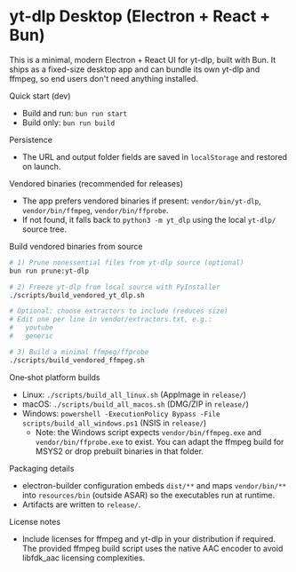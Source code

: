 # yt-dlp Desktop (Electron + React + Bun)

This is a minimal, modern Electron + React UI for yt-dlp, built with Bun. It ships as a fixed-size desktop app and can bundle its own yt-dlp and ffmpeg, so end users don't need anything installed.

Quick start (dev)
- Build and run: `bun run start`
- Build only: `bun run build`

Persistence
- The URL and output folder fields are saved in `localStorage` and restored on launch.

Vendored binaries (recommended for releases)
- The app prefers vendored binaries if present: `vendor/bin/yt-dlp`, `vendor/bin/ffmpeg`, `vendor/bin/ffprobe`.
- If not found, it falls back to `python3 -m yt_dlp` using the local `yt-dlp/` source tree.

Build vendored binaries from source
```bash
# 1) Prune nonessential files from yt-dlp source (optional)
bun run prune:yt-dlp

# 2) Freeze yt-dlp from local source with PyInstaller
./scripts/build_vendored_yt_dlp.sh

# Optional: choose extractors to include (reduces size)
# Edit one per line in vendor/extractors.txt, e.g.:
#   youtube
#   generic

# 3) Build a minimal ffmpeg/ffprobe
./scripts/build_vendored_ffmpeg.sh
```

One‑shot platform builds
- Linux: `./scripts/build_all_linux.sh` (AppImage in `release/`)
- macOS: `./scripts/build_all_macos.sh` (DMG/ZIP in `release/`)
- Windows: `powershell -ExecutionPolicy Bypass -File scripts/build_all_windows.ps1` (NSIS in `release/`)
  - Note: the Windows script expects `vendor/bin/ffmpeg.exe` and `vendor/bin/ffprobe.exe` to exist. You can adapt the ffmpeg build for MSYS2 or drop prebuilt binaries in that folder.

Packaging details
- electron-builder configuration embeds `dist/**` and maps `vendor/bin/**` into `resources/bin` (outside ASAR) so the executables run at runtime.
- Artifacts are written to `release/`.

License notes
- Include licenses for ffmpeg and yt-dlp in your distribution if required. The provided ffmpeg build script uses the native AAC encoder to avoid libfdk_aac licensing complexities.

